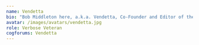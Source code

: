 ```yaml
---
name: Vendetta
bio: "Bob Middleton here, a.k.a. Vendetta, Co-Founder and Editor of the ChoiceScriptDev Wiki and—perhaps even more infamously—author of what is probably the longest-running on-off WIP saga in CS history, Vendetta: Rise of a Gangster.<br><br>With a professional background in systems and strategy game design stretching back more years than I usually care to remember, I've been involved with CSIDE since the early days and secretly pat myself on the back for inspiring some of its many useful features and functions. Then again, I've also been known to see flying pink elephants from time to time (don't ask).<br><br>My love of CSIDE is such that I felt compelled to pay homage to its brilliance in the form of a 23k-word Interactive Tutorial: Learning Basic ChoiceScript, to help newcomers to CS—and new CSIDE users in general—ease into things. I would very much welcome your questions and feedback to help me fine-tune the Tutorial for future new users."
avatar: /images/avatars/vendetta.jpg
role: Verbose Veteran
cogforums: Vendetta
---
```

